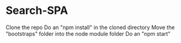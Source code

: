 # Search-SPA
Clone the repo
Do an "npm install" in the cloned directory
Move the "bootstraps" folder into the node module folder
Do an "npm start"
